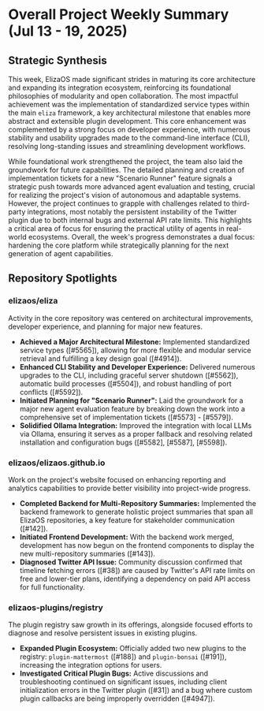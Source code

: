 # Overall Project Weekly Summary (Jul 13 - 19, 2025)

## Strategic Synthesis
This week, ElizaOS made significant strides in maturing its core architecture and expanding its integration ecosystem, reinforcing its foundational philosophies of modularity and open collaboration. The most impactful achievement was the implementation of standardized service types within the main `eliza` framework, a key architectural milestone that enables more abstract and extensible plugin development. This core enhancement was complemented by a strong focus on developer experience, with numerous stability and usability upgrades made to the command-line interface (CLI), resolving long-standing issues and streamlining development workflows.

While foundational work strengthened the project, the team also laid the groundwork for future capabilities. The detailed planning and creation of implementation tickets for a new "Scenario Runner" feature signals a strategic push towards more advanced agent evaluation and testing, crucial for realizing the project's vision of autonomous and adaptable systems. However, the project continues to grapple with challenges related to third-party integrations, most notably the persistent instability of the Twitter plugin due to both internal bugs and external API rate limits. This highlights a critical area of focus for ensuring the practical utility of agents in real-world ecosystems. Overall, the week's progress demonstrates a dual focus: hardening the core platform while strategically planning for the next generation of agent capabilities.

## Repository Spotlights

### elizaos/eliza
Activity in the core repository was centered on architectural improvements, developer experience, and planning for major new features.
- **Achieved a Major Architectural Milestone:** Implemented standardized service types ([#5565]), allowing for more flexible and modular service retrieval and fulfilling a key design goal ([#4914]).
- **Enhanced CLI Stability and Developer Experience:** Delivered numerous upgrades to the CLI, including graceful server shutdown ([#5562]), automatic build processes ([#5504]), and robust handling of port conflicts ([#5592]).
- **Initiated Planning for "Scenario Runner":** Laid the groundwork for a major new agent evaluation feature by breaking down the work into a comprehensive set of implementation tickets ([#5573] - [#5579]).
- **Solidified Ollama Integration:** Improved the integration with local LLMs via Ollama, ensuring it serves as a proper fallback and resolving related installation and configuration bugs ([#5582], [#5587], [#5598]).

### elizaos/elizaos.github.io
Work on the project's website focused on enhancing reporting and analytics capabilities to provide better visibility into project-wide progress.
- **Completed Backend for Multi-Repository Summaries:** Implemented the backend framework to generate holistic project summaries that span all ElizaOS repositories, a key feature for stakeholder communication ([#142]).
- **Initiated Frontend Development:** With the backend work merged, development has now begun on the frontend components to display the new multi-repository summaries ([#143]).
- **Diagnosed Twitter API Issue:** Community discussion confirmed that timeline fetching errors ([#38]) are caused by Twitter's API rate limits on free and lower-tier plans, identifying a dependency on paid API access for full functionality.

### elizaos-plugins/registry
The plugin registry saw growth in its offerings, alongside focused efforts to diagnose and resolve persistent issues in existing plugins.
- **Expanded Plugin Ecosystem:** Officially added two new plugins to the registry: `plugin-mattermost` ([#188]) and `plugin-bonsai` ([#191]), increasing the integration options for users.
- **Investigated Critical Plugin Bugs:** Active discussions and troubleshooting continued on significant issues, including client initialization errors in the Twitter plugin ([#31]) and a bug where custom plugin callbacks are being improperly overridden ([#4947]).